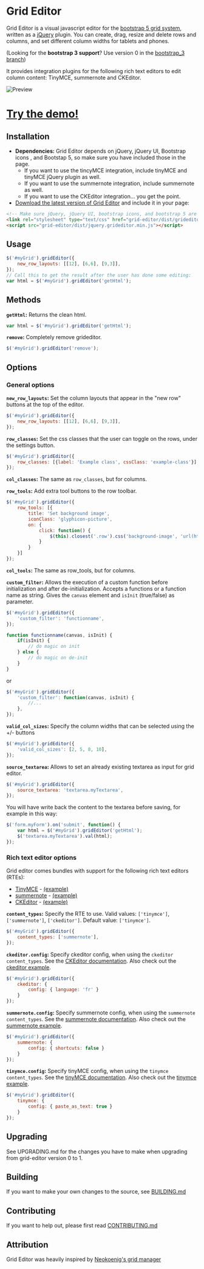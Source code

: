 Grid Editor
===========

Grid Editor is a visual javascript editor for the [bootstrap 5 grid system](http://getbootstrap.com), written as a [jQuery](http://jquery.com/) plugin. You can create, drag, resize and delete rows and columns, and set different column widths for tablets and phones.


(Looking for the __bootstrap 3 support__? Use version 0 in the [bootstrap_3 branch](https://github.com/vahidalvandi/grid-editor/tree/bootstrap_3))

It provides integration plugins for the following rich text editors to edit column content: TinyMCE, summernote and CKEditor.

![Preview](http://i.imgur.com/UF9CCzk.png) 

# <a href="http://transfer.frontwise.com/frontwise/grid-editor/example/" target="_blank">Try the demo!</a>

Installation
------------

* __Dependencies:__ Grid Editor depends on jQuery, jQuery UI, Bootstrap icons , and Bootstap 5, so make sure you have included those in the page. 
    * If you want to use the tincyMCE integration, include tinyMCE and tinyMCE jQuery plugin as well.
    * If you want to use the summernote integration, include summernote as well.
    * If you want to use the CKEditor integration... you get the point.
* [Download the latest version of Grid Editor](https://github.com/Frontwise/grid-editor/archive/master.zip) and include it in your page: 

```html
<!-- Make sure jQuery, jQuery UI, bootstrap icons, and bootstrap 5 are included. TinyMCE is optional. -->
<link rel="stylesheet" type="text/css" href="grid-editor/dist/grideditor.css" />
<script src="grid-editor/dist/jquery.grideditor.min.js"></script>
```

Usage
-----
```javascript
$('#myGrid').gridEditor({
    new_row_layouts: [[12], [6,6], [9,3]],
});
// Call this to get the result after the user has done some editing:
var html = $('#myGrid').gridEditor('getHtml');
```

Methods
-------

__`getHtml`:__ Returns the clean html.

```javascript
var html = $('#myGrid').gridEditor('getHtml');
```

__`remove`:__ Completely remove grideditor.

```javascript
$('#myGrid').gridEditor('remove');
```
    
Options
-------

### General options

__`new_row_layouts`:__ Set the column layouts that appear in the "new row" buttons at the top of the editor.

```javascript
$('#myGrid').gridEditor({
    new_row_layouts: [[12], [6,6], [9,3]],
});
```

__`row_classes`:__ Set the css classes that the user can toggle on the rows, under the settings button.

```javascript
$('#myGrid').gridEditor({
    row_classes: [{label: 'Example class', cssClass: 'example-class'}],
});
```

__`col_classes`:__ The same as `row_classes`, but for columns.

__`row_tools`:__ Add extra tool buttons to the row toolbar.

```javascript
$('#myGrid').gridEditor({
    row_tools: [{
        title: 'Set background image',
        iconClass: 'glyphicon-picture',
        on: { 
            click: function() {
                $(this).closest('.row').css('background-image', 'url(http://placekitten.com/g/300/300)');
            }
        }
    }]
});
```
    
__`col_tools`:__ The same as row_tools, but for columns.

__`custom_filter`:__ Allows the execution of a custom function before initialization and after de-initialization. Accepts a functions or a function name as string.
Gives the `canvas` element and `isInit` (true/false) as parameter.

```javascript
$('#myGrid').gridEditor({
    'custom_filter': 'functionname',
});

function functionname(canvas, isInit) {
    if(isInit) {
        // do magic on init
    } else {
        // do magic on de-init
    }
}
```

or

```javascript
$('#myGrid').gridEditor({
    'custom_filter': function(canvas, isInit) {
        //...
    },
});
```

__`valid_col_sizes`:__ Specify the column widths that can be selected using the +/- buttons

```javascript
$('#myGrid').gridEditor({
    'valid_col_sizes': [2, 5, 8, 10],
});
```

__`source_textarea`:__ Allows to set an already existing textarea as input for grid editor.

```javascript
$('#myGrid').gridEditor({
    source_textarea: 'textarea.myTextarea',
});
```

You will have write back the content to the textarea before saving, for example in this way:

```javascript
$('form.myForm').on('submit', function() {
    var html = $('#myGrid').gridEditor('getHtml');
    $('textarea.myTextarea').val(html);
});
```

### Rich text editor options

Grid editor comes bundles with support for the following rich text editors (RTEs): 
* [TinyMCE](http://www.tinymce.com/) - [(example)](https://transfer.frontwise.com/frontwise/grid-editor/example/index.html)
* [summernote](http://summernote.org/) - [(example)](https://transfer.frontwise.com/frontwise/grid-editor/example/summernote.html)
* [CKEditor](http://ckeditor.com/) - [(example)](https://transfer.frontwise.com/frontwise/grid-editor/example/ckeditor.html)

__`content_types`:__ Specify the RTE to use. Valid values: `['tinymce']`, `['summernote']`, `['ckeditor']`. Default value: `['tinymce']`.

```javascript
$('#myGrid').gridEditor({
    content_types: ['summernote'],
});
```

__`ckeditor.config`:__ Specify ckeditor config, when using the `ckeditor` `content_types`.
See the [CKEditor documentation](http://docs.ckeditor.com/). 
Also check out the [ckeditor example](https://transfer.frontwise.com/frontwise/grid-editor/example/ckeditor.html).

```javascript
$('#myGrid').gridEditor({
    ckeditor: {
        config: { language: 'fr' }
    }
});
```

__`summernote.config`:__ Specify summernote config, when using the `summernote` `content_types`.
See the [summernote documentation](http://summernote.org/deep-dive/). 
Also check out the [summernote example](https://transfer.frontwise.com/frontwise/grid-editor/example/summernote.html).

```javascript
$('#myGrid').gridEditor({
    summernote: {
        config: { shortcuts: false }
    }
});
```

__`tinymce.config`:__ Specify tinyMCE config, when using the `tinymce` `content_types`.
See the [tinyMCE documentation](http://www.tinymce.com/wiki.php/Configuration).
Also check out the [tinymce example](https://transfer.frontwise.com/frontwise/grid-editor/example/index.html).

```javascript
$('#myGrid').gridEditor({
    tinymce: {
        config: { paste_as_text: true }
    }
});
```


Upgrading
---------

See UPGRADING.md for the changes you have to make when upgrading from grid-editor version 0 to 1.

Building
--------

If you want to make your own changes to the source, see [BUILDING.md](/BUILDING.md)


Contributing
--------
If you want to help out, please first read [CONTRIBUTING.md](/CONTRIBUTING.md)


Attribution
-----------

Grid Editor was heavily inspired by [Neokoenig's grid manager](https://github.com/neokoenig/jQuery-gridmanager)
